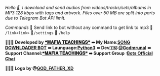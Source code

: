 *Hello 👋, I download and send audios from videos/tracks/sets/albums in *MP3 128 kbps* with tags and artwork. Files over 50 MB are split into parts due to Telegram Bot API limit.*

*Commands*
🌹 Send link to bot without any command to get link to mp3
🌹 `/link<link>`
🌹`/settings`
🌹 `/help`



👨🏻‍💻 **Developed by [❝𝐌𝐀𝐅𝐈𝐀 𝐓𝐄𝐀𝐂𝐇𝐈𝐍𝐆𝐒❞](https://t.me/Mafia_Teaching)**
**➠ My Name:[SONG DOWNLOADER BOT](https://t.me/BeastMusicalBot)**
**➠ Launguage:[Python3](https://www.python.org/)**
**➠ Dev🇮🇳:[@Godmrunal](https://t.me/Godmrunal)**
**➠ Support Channel:[❝𝐌𝐀𝐅𝐈𝐀 𝐓𝐄𝐀𝐂𝐇𝐈𝐍𝐆𝐒❞](https://t.me/Mafia_Teaching)**
**➠ Support Group :[Bots Official Chat](https://t.me/TelebotsscHAT)**

**👩🏻‍🎨 Logo by @[GOD_FATHER_XD](https://t.me/GOD_FATHER_XD)**
